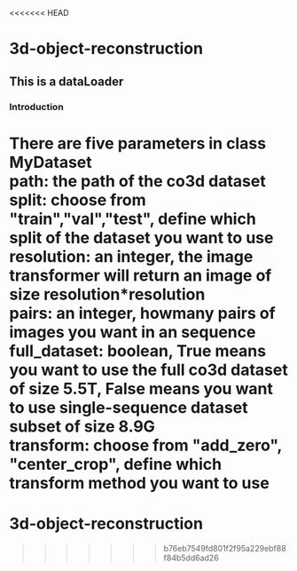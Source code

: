 <<<<<<< HEAD
# 3d-object-reconstruction
## This is a dataLoader
### Introduction

There are five parameters in class MyDataset  
path: the path of the co3d dataset  
split: choose from "train","val","test", define which split of the dataset you want to use
resolution: an integer, the image transformer will return an image of size resolution*resolution  
pairs: an integer, howmany pairs of images you want in an sequence  
full_dataset: boolean, True means you want to use the full co3d dataset of size 5.5T, False means you want to use single-sequence dataset subset of size 8.9G  
transform: choose from "add_zero", "center_crop", define which transform method you want to use  
=======
# 3d-object-reconstruction
>>>>>>> b76eb7549fd801f2f95a229ebf88f84b5dd6ad26
